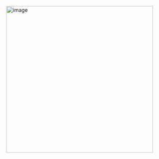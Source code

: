 <img width="397" alt="image" src="https://user-images.githubusercontent.com/92745924/152370831-1006e55b-b134-4e34-a766-30519ec665b8.png">

